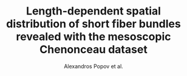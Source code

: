 ---
cat: gaia
subcat: ginkgo
bestof: false
author: Alexandros Popov et al.
title: Length-dependent spatial distribution of short fiber bundles revealed with the mesoscopic Chenonceau dataset
type: inproceedings
url: https -//archive.ismrm.org/2022/0657.html
doi: 10.58530/2022/0657
---